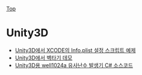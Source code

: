 [Top](../index.md)

# Unity3D

- [Unity3D에서 XCODE의 Info.plist 설정 스크립트 예제](unity3d_ios_info_plist_script.md)
- [Unity3D에서 벽타기 데모](unity3d_wall_climb_demo.md)
- [Unity3D용 well1024a 유사난수 발생기 C# 소스코드](unity3d_well1024a_pseudo_random_generator.md)

